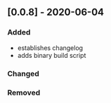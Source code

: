 ## [0.0.8] - 2020-06-04
### Added
- establishes changelog
- adds binary build script

### Changed

### Removed

